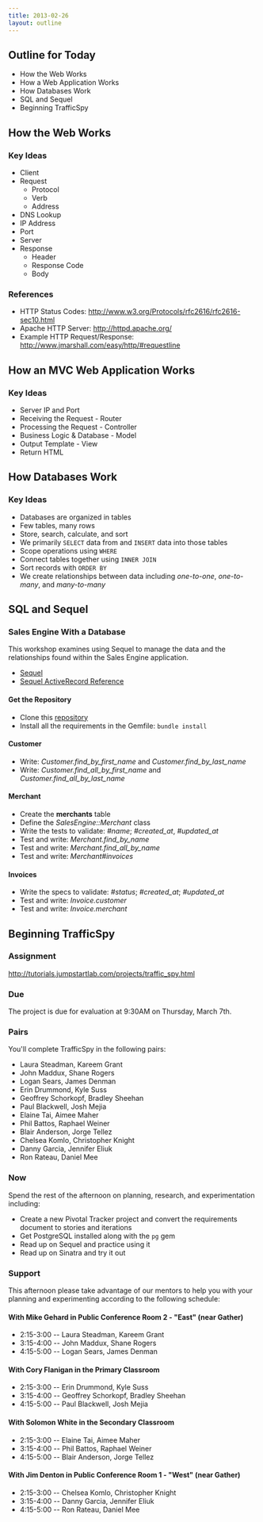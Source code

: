 ```yaml
---
title: 2013-02-26
layout: outline
---
```


## Outline for Today

* How the Web Works
* How a Web Application Works
* How Databases Work
* SQL and Sequel
* Beginning TrafficSpy

## How the Web Works

### Key Ideas

* Client
* Request
  * Protocol
  * Verb
  * Address
* DNS Lookup
* IP Address
* Port
* Server
* Response
  * Header
  * Response Code
  * Body

### References

* HTTP Status Codes: http://www.w3.org/Protocols/rfc2616/rfc2616-sec10.html
* Apache HTTP Server: http://httpd.apache.org/
* Example HTTP Request/Response: http://www.jmarshall.com/easy/http/#requestline

## How an MVC Web Application Works

### Key Ideas

* Server IP and Port
* Receiving the Request - Router
* Processing the Request - Controller
* Business Logic & Database - Model
* Output Template - View
* Return HTML

## How Databases Work

### Key Ideas

* Databases are organized in tables
* Few tables, many rows
* Store, search, calculate, and sort
* We primarily `SELECT` data from and `INSERT` data into those tables
* Scope operations using `WHERE`
* Connect tables together using `INNER JOIN`
* Sort records with `ORDER BY`
* We create relationships between data including *one-to-one*, *one-to-many*, and *many-to-many*

## SQL and Sequel

### Sales Engine With a Database

This workshop examines using Sequel to manage the data and the relationships
found within the Sales Engine application.

* [Sequel](http://sequel.rubyforge.org/)
* [Sequel ActiveRecord Reference](http://sequel.rubyforge.org/rdoc/files/doc/active_record_rdoc.html)

#### Get the Repository

* Clone this [repository](https://github.com/gSchool/sales_engine-database)
* Install all the requirements in the Gemfile: `bundle install`

#### Customer

* Write: *Customer.find\_by\_first\_name* and *Customer.find\_by\_last_name*
* Write: *Customer.find\_all\_by\_first\_name* and *Customer.find\_all\_by\_last\_name*


#### Merchant

* Create the **merchants** table
* Define the *SalesEngine::Merchant* class
* Write the tests to validate: *#name*; *#created\_at*, *#updated\_at*
* Test and write: *Merchant.find\_by\_name*
* Test and write: *Merchant.find\_all\_by_name*
* Test and write: *Merchant#invoices*

#### Invoices

* Write the specs to validate: *#status*; *#created\_at*; *#updated\_at*
* Test and write: *Invoice.customer*
* Test and write: *Invoice.merchant*

## Beginning TrafficSpy

### Assignment

http://tutorials.jumpstartlab.com/projects/traffic_spy.html

### Due

The project is due for evaluation at 9:30AM on Thursday, March 7th.

### Pairs

You'll complete TrafficSpy in the following pairs:

* Laura Steadman, Kareem Grant
* John Maddux, Shane Rogers
* Logan Sears, James Denman
* Erin Drummond, Kyle Suss
* Geoffrey Schorkopf, Bradley Sheehan
* Paul Blackwell, Josh Mejia
* Elaine Tai, Aimee Maher
* Phil Battos, Raphael Weiner
* Blair Anderson, Jorge Tellez
* Chelsea Komlo, Christopher Knight
* Danny Garcia, Jennifer Eliuk
* Ron Rateau, Daniel Mee

### Now

Spend the rest of the afternoon on planning, research, and experimentation including:

* Create a new Pivotal Tracker project and convert the requirements document to stories and iterations
* Get PostgreSQL installed along with the `pg` gem
* Read up on Sequel and practice using it
* Read up on Sinatra and try it out

### Support

This afternoon please take advantage of our mentors to help you with your planning and experimenting according to the following schedule:

#### With Mike Gehard in Public Conference Room 2 - "East" (near Gather)

* 2:15-3:00 -- Laura Steadman, Kareem Grant
* 3:15-4:00 -- John Maddux, Shane Rogers
* 4:15-5:00 -- Logan Sears, James Denman

#### With Cory Flanigan in the Primary Classroom

* 2:15-3:00 -- Erin Drummond, Kyle Suss
* 3:15-4:00 -- Geoffrey Schorkopf, Bradley Sheehan
* 4:15-5:00 -- Paul Blackwell, Josh Mejia

#### With Solomon White in the Secondary Classroom

* 2:15-3:00 -- Elaine Tai, Aimee Maher
* 3:15-4:00 -- Phil Battos, Raphael Weiner
* 4:15-5:00 -- Blair Anderson, Jorge Tellez

#### With Jim Denton in Public Conference Room 1 - "West" (near Gather)

* 2:15-3:00 -- Chelsea Komlo, Christopher Knight
* 3:15-4:00 -- Danny Garcia, Jennifer Eliuk
* 4:15-5:00 -- Ron Rateau, Daniel Mee
